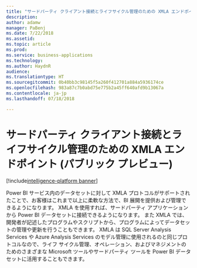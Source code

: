 ```yaml
---
title: "サードパーティ クライアント接続とライフサイクル管理のための XMLA エンドポイント"
description: 
author: adamw
manager: PaBenj
ms.date: 7/22/2018
ms.assetid: 
ms.topic: article
ms.prod: 
ms.service: business-applications
ms.technology: 
ms.author: HaydnR
audience: 
ms.translationtype: HT
ms.sourcegitcommit: 0b40bb3c98145f5a260f412701a884a5936174ce
ms.openlocfilehash: 983a87c7b0abd75e775b2a45ff640afd9b13067a
ms.contentlocale: ja-jp
ms.lasthandoff: 07/18/2018

---
```

# <a name="xmla-endpoint-for-third-party-client-connectivity-and-lifecycle-management-public-preview"></a>サードパーティ クライアント接続とライフサイクル管理のための XMLA エンドポイント (パブリック プレビュー)

[!include[intelligence-platform banner](../../includes/intelligence-platform.md)]

Power BI サービス内のデータセットに対して XMLA プロトコルがサポートされたことで、お客様はこれまで以上に柔軟な方法で、BI 展開を提供および管理できるようになります。 XMLA を使用すれば、サードパーティ アプリケーションから Power BI データセットに接続できるようになります。 また XMLA では、開発者が記述したプログラムやスクリプトから、プログラムによってデータセットの管理や更新を行うこともできます。 XMLA は SQL Server Analysis Services や Azure Analysis Services のモデル管理に使用されるのと同じプロトコルなので、ライフ サイクル管理、オペレーション、およびマネジメントのためのさまざまな Microsoft ツールやサードパーティ ツールを Power BI データセットに活用することもできます。

